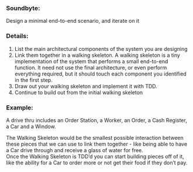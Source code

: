 
### Soundbyte:

Design a minimal end-to-end scenario, and iterate on it


### Details:



1. List the main architectural components of the system you are designing
2. Link them together in a walking skeleton. A walking skeleton is a tiny implementation of the system that performs a small end-to-end function. It need not use the final architecture, or even perform everything required, but it should touch each component you identified in the first step.
3. Draw out your walking skeleton and implement it with TDD.
4. Continue to build out from the initial walking skeleton


### Example:

A drive thru includes an Order Station, a Worker, an Order, a Cash Register, a Car and a Window.

The Walking Skeleton would be the smallest possible interaction between these pieces that we can use to link them together - like being able to have a Car drive through and receive a glass of water for free. \
Once the Walking Skeleton is TDD’d you can start building pieces off of it, like the ability for a Car to order more or not get their food if they don’t pay.
